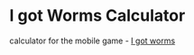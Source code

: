 # I got Worms Calculator
calculator for the mobile game - [I got worms](https://play.google.com/store/apps/details?id=com.vdh.worms)
